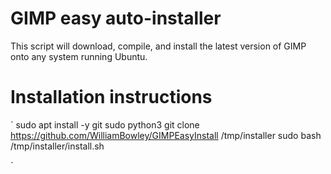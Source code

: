 # GIMP easy auto-installer
This script will download, compile, and install the latest version of GIMP onto any system running Ubuntu.
# Installation instructions
`
sudo apt install -y git sudo python3
git clone https://github.com/WilliamBowley/GIMPEasyInstall /tmp/installer
sudo bash /tmp/installer/install.sh

`
